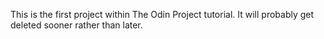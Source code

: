 This is the first project within The Odin Project tutorial. It will probably get deleted sooner rather than later. 